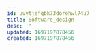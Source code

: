 ```yaml
---
id: uvytjefqbk73dorehwl74u7
title: Software_design
desc: ''
updated: 1697197878456
created: 1697197878456
---
```

